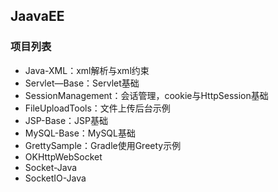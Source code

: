 ## JaavaEE

### 项目列表

- Java-XML：xml解析与xml约束
- Servlet—Base：Servlet基础
- SessionManagement：会话管理，cookie与HttpSession基础
- FileUploadTools：文件上传后台示例
- JSP-Base：JSP基础
- MySQL-Base：MySQL基础
- GrettySample：Gradle使用Greety示例
- OKHttpWebSocket
- Socket-Java
- SocketIO-Java